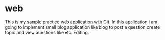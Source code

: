 web
===

This is my sample practice web application with Git.
In this application i am going to implement small blog application like blog to post a question,create topic and view auestions like etc.
Editing.
